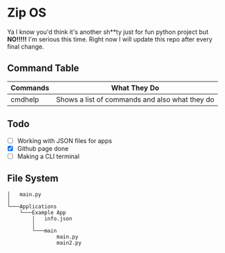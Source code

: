 # Zip OS
Ya I know you'd think it's another sh**ty just for fun python project but **NO!!!!!** I'm serious this time. Right now I will update this repo after every final change.

## Command Table

|Commands|What They Do|
| --- | --- |
|cmdhelp|Shows a list of commands and also what they do|

## Todo
- [ ] Working with JSON files for apps
- [x] Github page done
- [ ] Making a CLI terminal

## File System
```
│   main.py
│
└───Applications
    └───Example App
        │   info.json
        │
        └───main
                main.py
                main2.py
```
